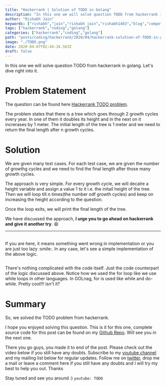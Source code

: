 ```yaml
---
title: "Hackerrank | Solution of TODO in Golang"
description: "In this one we will solve question TODO from hackerrank in golang. Let's dive right into it."
author: "Rishabh Jain"
keywords: ["rishabh","jain","rishabh jain","rishabh1403","blog","competitive","coding","programming","tech","technology","go","golang","hackerrank","hackerrank solutions","solutions in golang","TODO"]
tags: ["hackerrank","coding","golang"]
categories: ["hackerrank","coding","golang"]
path: "posts/coding/hackerrank/2020/04/hackerrank-solution-of-TODO-in-golang/"
image: "./TODO.png"
date: 2020-04-07T02:44:34.563Z
draft: false
---
```

In this one we will solve question TODO from hackerrank in golang. Let's dive right into it.
<!--more-->

# Problem Statement
The question can be found here [Hackerrank TODO problem](TODO). 

The problem states that there is a tree which goes through 2 growth cycles every year. In one of them it doubles its height and in the next on it increrases by 1 meter. The initial length of the tree is 1 meter and we need to return the final length after n growth cycles.

# Solution

We are given many test cases. For each test case, we are given the number of growthg cycles and we need to find the final length after those many growth cycles.

The approach is very simple. For every growth cycle, we will decalre a height variable and assign a value 1 to it i.e. the initail height of the tree. Then we will loop till n times(the number odf growth cycles) and keep on increasing the height according to the question.

Once the loop exits, we will print the final length of the tree.


We have discussed the approach, **I urge you to go ahead on hackerrank and give it another try**. :smile:

<hr />
<br />
If you are here, it means something went wrong in implementation or you are just too lazy :smile:. In any case, let's see a simple implementation of the above logic.

```go


```

There's nothing complicated with the code itself. Just the code counterpart of the logic discussed above. Notice how we used the for loop like we use while loops in other languages. In GOLnag, for is used like while and do-while. Pretty cool!!! isn't it?

# Summary

So, we solved the TODO problem from hackerrank.

I hope you enjoyed solving this question. This is it for this one, complete source code for this post can be found on my [Github Repo](https://github.com/rishabh1403/hackerrank-golang-solutions). Will see you in the next one.

There you go guys, you made it to end of the post. Please check out the video below if you still have any doubts. Subscribe to my [youtube channel](https://www.youtube.com/rishabh1403) and my mailing list below for regular updates. Follow me on [twitter](https://www.twitter.com/rishabhjain1403), drop me a mail or leave a comment here if you still have any doubts and I will try my best to help you out. Thanks

Stay tuned and see you around :)
`youtube: TODO`  
